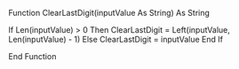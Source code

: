 Function ClearLastDigit(inputValue As String) As String

If Len(inputValue) > 0 Then
ClearLastDigit = Left(inputValue, Len(inputValue) - 1)
Else
ClearLastDigit = inputValue
End If

End Function
